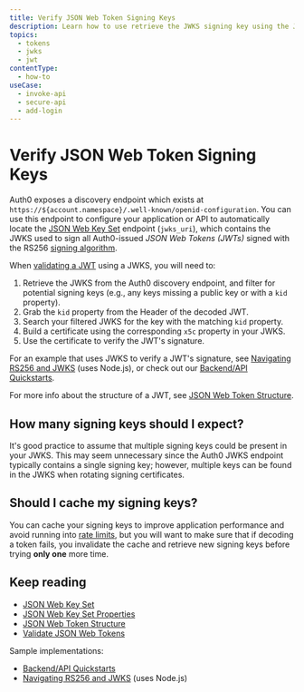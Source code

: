 ```yaml
---
title: Verify JSON Web Token Signing Keys
description: Learn how to use retrieve the JWKS signing key using the JSON Web Key Set (JWKS) endpoint.
topics:
  - tokens
  - jwks
  - jwt
contentType:
  - how-to
useCase:
  - invoke-api
  - secure-api
  - add-login
---
```

# Verify JSON Web Token Signing Keys

Auth0 exposes a discovery endpoint which exists at `https://${account.namespace}/.well-known/openid-configuration`. You can use this endpoint to configure your application or API to automatically locate the [JSON Web Key Set](/tokens/concepts/jwks) endpoint (`jwks_uri`), which contains the JWKS used to sign all Auth0-issued <dfn data-key="json-web-token">JSON Web Tokens (JWTs)</dfn> signed with the RS256 [signing algorithm](/tokens/concepts/signing-algorithms).

When [validating a JWT](/tokens/guides/jwt/validate-jwt) using a JWKS, you will need to:

1. Retrieve the JWKS from the Auth0 discovery endpoint, and filter for potential signing keys (e.g., any keys missing a public key or with a `kid` property).
2. Grab the `kid` property from the Header of the decoded JWT.
3. Search your filtered JWKS for the key with the matching `kid` property.
4. Build a certificate using the corresponding `x5c` property in your JWKS.
5. Use the certificate to verify the JWT's signature.

For an example that uses JWKS to verify a JWT's signature, see [Navigating RS256 and JWKS](https://auth0.com/blog/navigating-rs256-and-jwks/) (uses Node.js), or check out our [Backend/API Quickstarts](/quickstart/backend).

For more info about the structure of a JWT, see [JSON Web Token Structure](/tokens/references/jwt-structure).

## How many signing keys should I expect?

It's good practice to assume that multiple signing keys could be present in your JWKS. This may seem unnecessary since the Auth0 JWKS endpoint typically contains a single signing key; however, multiple keys can be found in the JWKS when rotating signing certificates.

## Should I cache my signing keys?

You can cache your signing keys to improve application performance and avoid running into [rate limits](/policies/rate-limits), but you will want to make sure that if decoding a token fails, you invalidate the cache and retrieve new signing keys before trying **only one** more time.

## Keep reading

* [JSON Web Key Set](/tokens/concepts/jwks)
* [JSON Web Key Set Properties](/tokens/references/jwks-properties)
* [JSON Web Token Structure](/tokens/references/jwt-structure)
* [Validate JSON Web Tokens](/tokens/guides/jwt/validate-jwt)

Sample implementations:
* [Backend/API Quickstarts](/quickstart/backend)
* [Navigating RS256 and JWKS](https://auth0.com/blog/navigating-rs256-and-jwks/) (uses Node.js)
